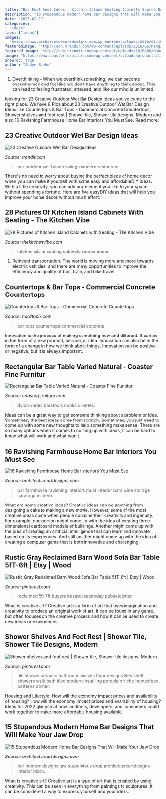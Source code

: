 ```yaml
---
title: "Bar Foot Rest Ideas - Kitchen Island Seating Cabinets Source Decor"
description: "15 stupendous modern home bar designs that will make your jaw drop"
date: "2023-02-18"
categories:
- "ideas"
tags: ["ideas"]
images:
- "https://www.architectureartdesigns.com/wp-content/uploads/2018/01/15-Stupendous-Modern-Home-Bar-Designs-That-Will-Make-Your-Jaw-Drop-6.jpg"
featuredImage: "http://cdn.trendir.com/wp-content/uploads/2016/06/Hanging-bar-chairs.jpg"
featured_image: "http://cdn.trendir.com/wp-content/uploads/2016/06/Hanging-bar-chairs.jpg"
image: "https://www.coasterfurniture.com/wp-content/uploads/products/lifestyle/zoom/182191.jpg"
ShowToc: true
author: "Sadye Boehm"
---
```



1) Overthinking – When we overthink something, we can become overwhelmed and feel like we don't have anything to think about. This can lead to feeling frustrated, stressed, and like our mind is unlimited.

	

		
looking for 23 Creative Outdoor Wet Bar Design Ideas you've came to the right place. We have 8 Pics about 23 Creative Outdoor Wet Bar Design Ideas like Countertops &amp; Bar Tops - Commercial Concrete Countertops, Shower shelves and foot rest | Shower tile, Shower tile designs, Modern and also 16 Ravishing Farmhouse Home Bar Interiors You Must See. Read more:
		
    
## 23 Creative Outdoor Wet Bar Design Ideas

<img loading=lazy src="http://cdn.trendir.com/wp-content/uploads/2016/06/Hanging-bar-chairs.jpg" onerror="this.onerror=null;this.src='https://tse3.mm.bing.net/th?id=OIP.T_xqo3r8w60yGNka02yeywHaLH&amp;pid=15.1';" alt="23 Creative Outdoor Wet Bar Design Ideas">

_Source: trendir.com_

>bar outdoor wet beach swings modern restaurant. 

	

There's no need to worry about buying the perfect piece of home decor when you can make it yourself with some easy and affordableDIY ideas. With a little creativity, you can add any element you like to your space without spending a fortune. Here are five easyDIY ideas that will help you improve your home decor without much effort: 

    
## 28 Pictures Of Kitchen Island Cabinets With Seating - The Kitchen Vibe

<img loading=lazy src="https://thekitchenvibe.com/wp-content/uploads/2018/12/1-kitchen-island-cabinets-with-seating.jpg" onerror="this.onerror=null;this.src='https://tse2.mm.bing.net/th?id=OIP.9QU0l4GUposr_6KD3M9-owHaLG&amp;pid=15.1';" alt="28 Pictures of Kitchen Island Cabinets with Seating - The Kitchen Vibe">

_Source: thekitchenvibe.com_

>kitchen island seating cabinets source decor. 

	

1) Reinvent transportation. The world is moving more and more towards electric vehicles, and there are many opportunities to improve the efficiency and quality of bus, train, and bike travel. 

    
## Countertops &amp; Bar Tops - Commercial Concrete Countertops

<img loading=lazy src="https://www.hardtopix.com/wp-content/uploads/2019/02/Studio-Wise_GR-Market_Aperitivo-5-high-res-1-1120x1680.jpg" onerror="this.onerror=null;this.src='https://tse4.mm.bing.net/th?id=OIP.Q3xgE2IuFhz0Kn5cDdNT-gHaLH&amp;pid=15.1';" alt="Countertops &amp; Bar Tops - Commercial Concrete Countertops">

_Source: hardtopix.com_

>bar tops countertops commercial concrete. 

	

Innovation is the process of making something new and different. It can be in the form of a new product, service, or idea. Innovation can also be in the form of a change in how we think about things. Innovation can be positive or negative, but it is always important.

    
## Rectangular Bar Table Varied Natural - Coaster Fine Furnitur

<img loading=lazy src="https://www.coasterfurniture.com/wp-content/uploads/products/lifestyle/zoom/182191.jpg" onerror="this.onerror=null;this.src='https://tse1.mm.bing.net/th?id=OIP.UO0KCvrp4fi-YYjXXwZRuQHaGd&amp;pid=15.1';" alt="Rectangular Bar Table Varied Natural - Coaster Fine Furnitur">

_Source: coasterfurniture.com_

>dylon varied barstools nooks dinettes. 

	

Ideas can be a great way to get someone thinking about a problem or idea. Sometimes, the best ideas come from scratch. Sometimes, you just need to come up with some new thoughts to help something make sense. There are so many options when it comes to coming up with ideas, it can be hard to know what will work and what won’t.

    
## 16 Ravishing Farmhouse Home Bar Interiors You Must See

<img loading=lazy src="https://www.architectureartdesigns.com/wp-content/uploads/2019/01/16-Ravishing-Farmhouse-Home-Bar-Interiors-You-Must-See-10.jpg" onerror="this.onerror=null;this.src='https://tse4.mm.bing.net/th?id=OIP.LsQYeP0P0ZqKhfK-rnFPDwHaJ4&amp;pid=15.1';" alt="16 Ravishing Farmhouse Home Bar Interiors You Must See">

_Source: architectureartdesigns.com_

>bar farmhouse ravishing interiors must interior bars wine storage saratoga modern. 

	

What are some creative ideas?
Creative ideas can be anything from designing a cake to making a new movie. However, some of the most creative ideas come when people combine their creativity and ingenuity. For example, one person might come up with the idea of creating three-dimensional cardboard models of buildings. Another might come up with the idea of creating an artificial intelligence that can learn and innovate based on its experiences. And still another might come up with the idea of creating a computer game that is both innovative and challenging.

    
## Rustic Gray Reclaimed Barn Wood Sofa Bar Table 5fT-6ft | Etsy | Wood

<img loading=lazy src="https://i.pinimg.com/736x/31/cf/f7/31cff748da70cf120586d934774dd56e.jpg" onerror="this.onerror=null;this.src='https://tse3.mm.bing.net/th?id=OIP.QW40SsmhdXSn6f8HP9PfcQHaJ3&amp;pid=15.1';" alt="Rustic Gray Reclaimed Barn Wood Sofa Bar Table 5fT-6ft | Etsy | Wood">

_Source: pinterest.com_

>reclaimed 5ft 7ft buyers bestpubsetstoday pubsetcenter. 

	

What is creative art?
Creative art is a form of art that uses imagination and creativity to produce an original work of art. It can be found in any genre, but often focuses on the creative process and how it can be used to create new ideas or experiences.

    
## Shower Shelves And Foot Rest | Shower Tile, Shower Tile Designs, Modern

<img loading=lazy src="https://i.pinimg.com/736x/26/58/06/2658064f75863a50674a585f0e219fe3--shower-tile-patterns-shower-tile-designs.jpg" onerror="this.onerror=null;this.src='https://tse3.mm.bing.net/th?id=OIP.PquPQ0lVfSfSLmdqRETeoQHaJ4&amp;pid=15.1';" alt="Shower shelves and foot rest | Shower tile, Shower tile designs, Modern">

_Source: pinterest.com_

>tile shower ceramic bathroom shelves floor designs tiles shelf showers walk bath tiled modern installing porcelain niche homesfeed patterns corner. 

	

Housing and Lifestyle: How will the economy impact prices and availability of housing?
How will the economy impact prices and availability of housing? 
Ideas for 2022 glimpse at how landlords, developers, and consumers could work together to make more affordable housing available.

    
## 15 Stupendous Modern Home Bar Designs That Will Make Your Jaw Drop

<img loading=lazy src="https://www.architectureartdesigns.com/wp-content/uploads/2018/01/15-Stupendous-Modern-Home-Bar-Designs-That-Will-Make-Your-Jaw-Drop-6.jpg" onerror="this.onerror=null;this.src='https://tse2.mm.bing.net/th?id=OIP.r9Ln0gJlfPZplKO0PI5yfAHaIM&amp;pid=15.1';" alt="15 Stupendous Modern Home Bar Designs That Will Make Your Jaw Drop">

_Source: architectureartdesigns.com_

>bar modern designs jaw stupendous drop architectureartdesigns interior hixon. 

	

What is creative art?
Creative art is a type of art that is created by using creativity. This can be seen in everything from paintings to sculptures. It can be considered a way to express yourself and your ideas.

